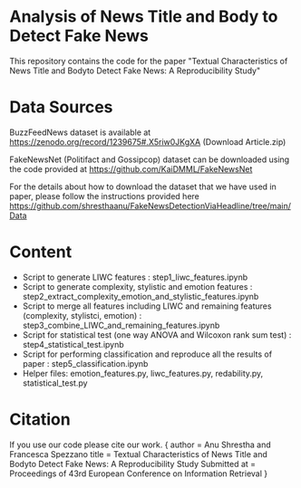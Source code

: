 # Analysis of News Title and Body to Detect Fake News

This repository contains the code for the paper 
"Textual Characteristics of News Title and Bodyto Detect Fake News: A Reproducibility Study"


# Data Sources
BuzzFeedNews dataset is available at https://zenodo.org/record/1239675#.X5riw0JKgXA (Download Article.zip)

FakeNewsNet (Politifact and Gossipcop) dataset can be downloaded using the code provided at https://github.com/KaiDMML/FakeNewsNet

For the details about how to download the dataset that we have used in paper, please follow the instructions provided here https://github.com/shresthaanu/FakeNewsDetectionViaHeadline/tree/main/Data

# Content

* Script to generate LIWC features : step1_liwc_features.ipynb
* Script to generate complexity, stylistic and emotion features : step2_extract_complexity_emotion_and_stylistic_features.ipynb
* Script to merge all features including LIWC and remaining features (complexity, stylistci, emotion) : step3_combine_LIWC_and_remaining_features.ipynb
* Script for statistical test (one way ANOVA and Wilcoxon rank sum test) : step4_statistical_test.ipynb
* Script for performing classification and reproduce all the results of paper : step5_classification.ipynb
* Helper files: emotion_features.py, liwc_features.py, redability.py, statistical_test.py


# Citation
If you use our code please cite our work.
{
author = Anu Shrestha and Francesca Spezzano
title = Textual Characteristics of News Title and Bodyto Detect Fake News: A Reproducibility Study
Submitted at = Proceedings of 43rd European Conference on Information Retrieval
}